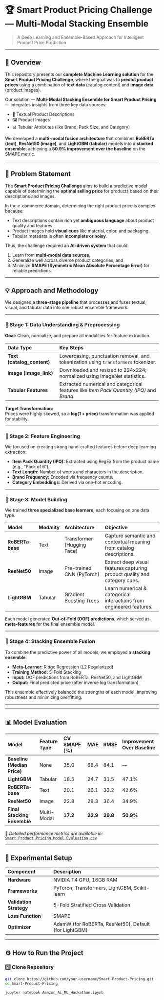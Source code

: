 # 🏆 Smart Product Pricing Challenge — Multi-Modal Stacking Ensemble

> A Deep Learning and Ensemble-Based Approach for Intelligent Product Price Prediction

---

## 🚀 Overview

This repository presents our **complete Machine Learning solution** for the **Smart Product Pricing Challenge**, where the goal was to **predict product prices** using a combination of **text data** (catalog content) and **image data** (product images).

Our solution — **Multi-Modal Stacking Ensemble for Smart Product Pricing** — integrates insights from three key data sources:
- 🧾 Textual Product Descriptions  
- 🖼️ Product Images  
- 📊 Tabular Attributes (like Brand, Pack Size, and Category)

We developed a **multi-modal fusion architecture** that combines **RoBERTa (text)**, **ResNet50 (image)**, and **LightGBM (tabular)** models into a **stacked ensemble**, achieving a **50.9% improvement over the baseline** on the SMAPE metric.

---

## 🎯 Problem Statement

The **Smart Product Pricing Challenge** aims to build a predictive model capable of determining the **optimal selling price** for products based on their descriptions and images.

In the e-commerce domain, determining the right product price is complex because:
- Text descriptions contain rich yet **ambiguous language** about product quality and features.
- Product images hold **visual cues** like material, color, and packaging.
- Tabular metadata is often **incomplete or noisy**.

Thus, the challenge required an **AI-driven system** that could:
1. Learn from **multi-modal data sources**,  
2. Generalize well across diverse product categories, and  
3. Minimize **SMAPE (Symmetric Mean Absolute Percentage Error)** for reliable predictions.

---

## 💡 Approach and Methodology

We designed a **three-stage pipeline** that processes and fuses textual, visual, and tabular data into one robust ensemble framework.

---

### 🔹 Stage 1: Data Understanding & Preprocessing

**Goal:** Clean, normalize, and prepare all modalities for feature extraction.

| Data Type | Key Steps |
| :--- | :--- |
| **Text (catalog_content)** | Lowercasing, punctuation removal, and tokenization using `transformers` tokenizer. |
| **Image (image_link)** | Downloaded and resized to 224x224; normalized using ImageNet statistics. |
| **Tabular Features** | Extracted numerical and categorical features like *Item Pack Quantity (IPQ)* and *Brand*. |

**Target Transformation:**  
Prices were highly skewed, so a **log(1 + price)** transformation was applied for stability.

---

### 🔹 Stage 2: Feature Engineering

We focused on creating strong hand-crafted features before deep learning extraction:

- **Item Pack Quantity (IPQ):** Extracted using RegEx from the product name (e.g., “Pack of 6”).  
- **Text Length:** Number of words and characters in the description.  
- **Brand Frequency:** Encoded via frequency counts.  
- **Category Embeddings:** Derived via one-hot encoding.  

---

### 🔹 Stage 3: Model Building

We trained **three specialized base learners**, each focusing on one data type.

| Model | Modality | Architecture | Objective |
| :--- | :--- | :--- | :--- |
| **RoBERTa-base** | Text | Transformer (Hugging Face) | Capture semantic and contextual meaning from catalog descriptions. |
| **ResNet50** | Image | Pre-trained CNN (PyTorch) | Extract deep visual features capturing product quality and category cues. |
| **LightGBM** | Tabular | Gradient Boosting Trees | Learn numerical & categorical interactions from engineered features. |

Each model generated **Out-of-Fold (OOF) predictions**, which served as **meta-features** for the final ensemble model.

---

### 🔹 Stage 4: Stacking Ensemble Fusion

To combine the predictive power of all models, we employed a **stacking ensemble**:

- **Meta-Learner:** Ridge Regression (L2 Regularized)  
- **Training Method:** 5-Fold Stacking  
- **Input:** OOF predictions from RoBERTa, ResNet50, and LightGBM  
- **Output:** Final predicted price (after inverse log transformation)

This ensemble effectively balanced the strengths of each model, improving robustness and minimizing overfitting.

---


---

## 📊 Model Evaluation

| Model | Feature Type | CV SMAPE (%) | MAE | RMSE | Improvement Over Baseline |
| :--- | :--- | :--- | :--- | :--- | :--- |
| **Baseline (Median Price)** | None | 35.0 | 68.4 | 84.1 | — |
| **LightGBM** | Tabular | 18.5 | 24.7 | 31.5 | 47.1% |
| **RoBERTa-base** | Text | 20.1 | 26.1 | 33.2 | 42.6% |
| **ResNet50** | Image | 22.8 | 28.3 | 36.4 | 34.9% |
| **Final Stacking Ensemble** | Multi-Modal | **17.2** | **22.9** | **29.8** | **50.9%** |

📄 *Detailed performance metrics are available in:*  
[`Smart_Product_Pricing_Model_Evaluation.csv`](./Smart_Product_Pricing_Model_Evaluation.csv)

---

## 🧮 Experimental Setup

| Component | Description |
| :--- | :--- |
| **Hardware** | NVIDIA T4 GPU, 16GB RAM |
| **Frameworks** | PyTorch, Transformers, LightGBM, Scikit-learn |
| **Validation Strategy** | 5-Fold Stratified Cross Validation |
| **Loss Function** | SMAPE |
| **Optimizer** | AdamW (for RoBERTa, ResNet50), Default (for LightGBM) |



---

## ⚙️ How to Run the Project

### 1️⃣ Clone Repository
```bash
git clone https://github.com/your-username/Smart-Product-Pricing.git
cd Smart-Product-Pricing

jupyter notebook Amazon_Ai_ML_Hackathon.ipynb
